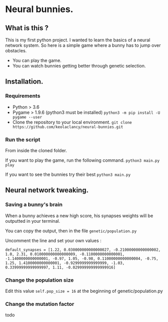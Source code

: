 # Neural bunnies.

## What is this ?
This is my first python project.
I wanted to learn the basics of a neural network system.
So here is a simple game where a bunny has to jump over obstacles.

- You can play the game.
- You can watch bunnies getting better through genetic selection.

## Installation.
### Requirements
- Python > 3.6
- Pygame > 1.9.6 (python3 must be installed)
`python3 -m pip install -U pygame --user`
- Clone the repository to your local environment.
`git clone https://github.com/keolaclancy/neural-bunnies.git`

### Run the script
From inside the cloned folder.

If you want to play the game, run the following command.
`python3 main.py play`

If you want to see the bunnies try their best
`python3 main.py`

## Neural network tweaking.
### Saving a bunny's brain
When a bunny achieves a new high score, his synapses weights
will be outputted in your terminal.

You can copy the output, then in the file `genetic/population.py`

Uncomment the line and set your own values :

`default_synapses = [1.22, 0.030000000000000027, -0.21000000000000002, 1.0, 2.31, 0.010000000000000009, -0.1100000000000001, -1.1400000000000001, -0.97, 1.05, -0.98, 0.11000000000000004, -0.75, 1.25, 1.4100000000000001, -0.9299999999999999, -1.03, 0.33999999999999997, 1.11, -0.029999999999999916]` 


### Change the population size
Edit this value `self.pop_size = 16` at the beginning of genetic/population.py

### Change the mutation factor
todo

